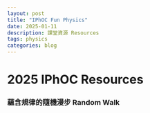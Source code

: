 ```yaml
---
layout: post
title: "IPhOC Fun Physics"
date: 2025-01-11
description: 課堂資源 Resources
tags: physics
categories: blog
---
```


# 2025 IPhOC Resources
### 蘊含規律的隨機漫步 Random Walk
<object data="../assets/pdf/RandomWalkPresentation20250729.pdf" width="1000" height="1000" type='application/pdf'></object>